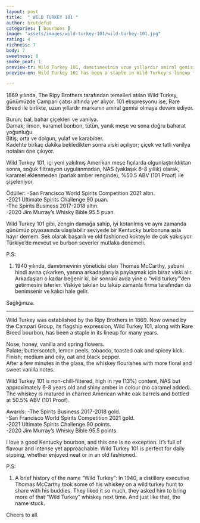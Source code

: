 ```yaml
---
layout: post
title:  " WILD TURKEY 101 "
author: brutdefut
categories: [ bourbons ]
image: "assets/images/wild-turkey-101/wild-turkey-101.jpg"
rating: 4
richness: 7
body: 7
sweetness: 8
smoke_peat: 1
preview-tr: Wild Turkey 101, damıtımevinin uzun yıllardır amiral gemisi olan çok başarılı bir Kentucky burbonu.                         
preview-en: Wild Turkey 101 has been a staple in Wild Turkey's lineup for many years. 
                 
---
```


1869 yılında, The Ripy Brothers tarafından temelleri atılan Wild Turkey, günümüzde Campari çatısı altında yer alıyor. 101 ekspresyonu ise, Rare Breed ile birlikte, uzun yıllardır markanın amiral gemisi olmaya devam ediyor.  

Burun; bal, bahar çiçekleri ve vanilya.  
Damak; limon, karamel bonbon, tütün, yanık meşe ve sona doğru baharat yoğunluğu.   
Bitiş; orta ve dolgun, yulaf ve karabiber.   
Kadehte birkaç dakika bekledikten sonra viski açılıyor; çiçek ve tatlı vanilya notaları öne çıkıyor.  

Wild Turkey 101, içi yeni yakılmış Amerikan meşe fıçılarda olgunlaştırıldıktan sonra, soğuk filtrasyon uygulanmadan, NAS (yaklaşık 6-8 yıllık) olarak, karamel eklenmeden (parlak amber renginde), %50.5 ABV (101 Proof) ile şişeleniyor.  

Ödüller:
-San Francisco World Spirits Competition 2021 altın.    
-2021 Ultimate Spirits Challenge 90 puan.  
-The Spirits Business 2017-2018 altın.  
-2020 Jim Murray’s Whisky Bible 95.5 puan.    

Wild Turkey 101 gibi, zengin damağa sahip, iyi kotarılmış ve aynı zamanda günümüz piyasasında ulaşılabilir seviyede bir Kentucky burbonuna asla hayır demem. Sek olarak başarılı ve old fashioned kokteyle de çok yakışıyor. Türkiye’de mevcut ve burbon severler mutlaka denemeli.  

P.S:  
1. 1940 yılında, damıtımevinin yöneticisi olan Thomas McCarthy, yabani hindi avına çıkarken, yanına arkadaşlarıyla paylaşmak için biraz viski alır. Arkadaşları o kadar beğenir ki, bir sonraki avda yine o “wild turkey”’den getirmesini isterler. Viskiye takılan bu lakap zamanla firma tarafından da benimsenir ve kalıcı hale gelir.  

Sağlığınıza.        
   
-----------------------------------------------

<p id="english"></p>

Wild Turkey was established by the Ripy Brothers in 1869. Now owned by the Campari Group, its flagship expression, Wild Turkey 101, along with Rare Breed bourbon, has been a staple in its lineup for many years.  

Nose; honey, vanilla and spring flowers.  
Palate; butterscotch, lemon peels, tobacco, toasted oak and spicey kick.  
Finish; medium and oily, oat and black pepper.  
After a few minutes in the glass, the whiskey flourishes with more floral and sweet vanilla notes.  

Wild Turkey 101 is non-chill-filtered, high in rye (13%) content, NAS but approximately 6-8 years old and shiny amber in colour (no caramel added). The whiskey is matured in charred American white oak barrels and bottled at 50.5% ABV (101 Proof).    

Awards:
-The Spirits Business 2017-2018 gold.  
-San Francisco World Spirits Competition 2021 gold.    
-2021 Ultimate Spirits Challenge 90 points.  
-2020 Jim Murray’s Whisky Bible 95.5 points.    

I love a good Kentucky bourbon, and this one is no exception. It’s full of flavour and intense yet approachable. Wild Turkey 101 is perfect for daily sipping, whether enjoyed neat or in an old fashioned.   

P.S:   
1. A brief history of the name “Wild Turkey”: In 1940, a distillery executive Thomas McCarthy took some of his whiskey on a wild turkey hunt to share with his buddies. They liked it so much, they asked him to bring more of that “Wild Turkey” whiskey next time. And just like that, the name stuck.  

Cheers to all.     


 
